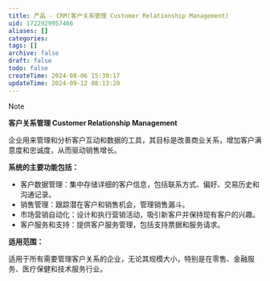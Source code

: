 ```yaml
---
title: 产品 - CRM(客户关系管理 Customer Relationship Management)
uid: 1722929957466
aliases: []
categories: 
tags: []
archive: false
draft: false
todo: false
createTime: 2024-08-06 15:39:17
updateTime: 2024-09-12 08:13:20
---
```


> [!NOTE]
> **客户关系管理 Customer Relationship Management**
>
> 企业用来管理和分析客户互动和数据的工具，其目标是改善商业关系，增加客户满意度和忠诚度，从而驱动销售增长。

**系统的主要功能包括：**

- 客户数据管理：集中存储详细的客户信息，包括联系方式、偏好、交易历史和沟通记录。
- 销售管理：跟踪潜在客户和销售机会，管理销售漏斗。
- 市场营销自动化：设计和执行营销活动，吸引新客户并保持现有客户的兴趣。
- 客户服务和支持：提供客户服务管理，包括支持票据和服务请求。

**适用范围：**

适用于所有需要管理客户关系的企业，无论其规模大小，特别是在零售、金融服务、医疗保健和技术服务行业。
